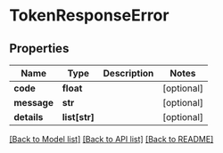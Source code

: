 # TokenResponseError

## Properties
Name | Type | Description | Notes
------------ | ------------- | ------------- | -------------
**code** | **float** |  | [optional] 
**message** | **str** |  | [optional] 
**details** | **list[str]** |  | [optional] 

[[Back to Model list]](../README.md#documentation-for-models) [[Back to API list]](../README.md#documentation-for-api-endpoints) [[Back to README]](../README.md)


